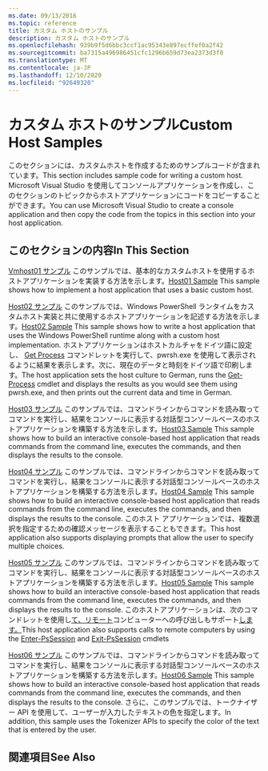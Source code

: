 ```yaml
---
ms.date: 09/13/2016
ms.topic: reference
title: カスタム ホストのサンプル
description: カスタム ホストのサンプル
ms.openlocfilehash: 939b9f5d6bbc3ccf1ac95343e897ecffef0a2f42
ms.sourcegitcommit: ba7315a496986451cfc1296b659d73ea2373d3f0
ms.translationtype: MT
ms.contentlocale: ja-JP
ms.lasthandoff: 12/10/2020
ms.locfileid: "92649320"
---
```

# <a name="custom-host-samples"></a><span data-ttu-id="bdb69-103">カスタム ホストのサンプル</span><span class="sxs-lookup"><span data-stu-id="bdb69-103">Custom Host Samples</span></span>

<span data-ttu-id="bdb69-104">このセクションには、カスタムホストを作成するためのサンプルコードが含まれています。</span><span class="sxs-lookup"><span data-stu-id="bdb69-104">This section includes sample code for writing a custom host.</span></span> <span data-ttu-id="bdb69-105">Microsoft Visual Studio を使用してコンソールアプリケーションを作成し、このセクションのトピックからホストアプリケーションにコードをコピーすることができます。</span><span class="sxs-lookup"><span data-stu-id="bdb69-105">You can use Microsoft Visual Studio to create a console application and then copy the code from the topics in this section into your host application.</span></span>

## <a name="in-this-section"></a><span data-ttu-id="bdb69-106">このセクションの内容</span><span class="sxs-lookup"><span data-stu-id="bdb69-106">In This Section</span></span>

 <span data-ttu-id="bdb69-107">[Vmhost01 サンプル](./host01-sample.md) このサンプルでは、基本的なカスタムホストを使用するホストアプリケーションを実装する方法を示します。</span><span class="sxs-lookup"><span data-stu-id="bdb69-107">[Host01 Sample](./host01-sample.md) This sample shows how to implement a host application that uses a basic custom host.</span></span>

 <span data-ttu-id="bdb69-108">[Host02 サンプル](./host02-sample.md) このサンプルでは、Windows PowerShell ランタイムをカスタムホスト実装と共に使用するホストアプリケーションを記述する方法を示します。</span><span class="sxs-lookup"><span data-stu-id="bdb69-108">[Host02 Sample](./host02-sample.md) This sample shows how to write a host application that uses the Windows PowerShell runtime along with a custom host implementation.</span></span> <span data-ttu-id="bdb69-109">ホストアプリケーションはホストカルチャをドイツ語に設定し、 [Get Process](/powershell/module/Microsoft.PowerShell.Management/Get-Process) コマンドレットを実行して、pwrsh.exe を使用して表示されるように結果を表示します。次に、現在のデータと時刻をドイツ語で印刷します。</span><span class="sxs-lookup"><span data-stu-id="bdb69-109">The host application sets the host culture to German, runs the [Get-Process](/powershell/module/Microsoft.PowerShell.Management/Get-Process) cmdlet and displays the results as you would see them using pwrsh.exe, and then prints out the current data and time in German.</span></span>

 <span data-ttu-id="bdb69-110">[Host03 サンプル](./host03-sample.md) このサンプルでは、コマンドラインからコマンドを読み取ってコマンドを実行し、結果をコンソールに表示する対話型コンソールベースのホストアプリケーションを構築する方法を示します。</span><span class="sxs-lookup"><span data-stu-id="bdb69-110">[Host03 Sample](./host03-sample.md) This sample shows how to build an interactive console-based host application that reads commands from the command line, executes the commands, and then displays the results to the console.</span></span>

 <span data-ttu-id="bdb69-111">[Host04 サンプル](./host04-sample.md) このサンプルでは、コマンドラインからコマンドを読み取ってコマンドを実行し、結果をコンソールに表示する対話型コンソールベースのホストアプリケーションを構築する方法を示します。</span><span class="sxs-lookup"><span data-stu-id="bdb69-111">[Host04 Sample](./host04-sample.md) This sample shows how to build an interactive console-based host application that reads commands from the command line, executes the commands, and then displays the results to the console.</span></span> <span data-ttu-id="bdb69-112">このホスト アプリケーションでは、複数選択を指定するための確認メッセージを表示することもできます。</span><span class="sxs-lookup"><span data-stu-id="bdb69-112">This host application also supports displaying prompts that allow the user to specify multiple choices.</span></span>

 <span data-ttu-id="bdb69-113">[Host05 サンプル](./host05-sample.md) このサンプルでは、コマンドラインからコマンドを読み取ってコマンドを実行し、結果をコンソールに表示する対話型コンソールベースのホストアプリケーションを構築する方法を示します。</span><span class="sxs-lookup"><span data-stu-id="bdb69-113">[Host05 Sample](./host05-sample.md) This sample shows how to build an interactive console-based host application that reads commands from the command line, executes the commands, and then displays the results to the console.</span></span> <span data-ttu-id="bdb69-114">このホストアプリケーションは、次のコマンドレットを使用し[て、リモート](/powershell/module/Microsoft.PowerShell.Core/Exit-PSSession)コンピューターへの呼び出しもサポート[します。](/powershell/module/Microsoft.PowerShell.Core/Enter-PSSession)</span><span class="sxs-lookup"><span data-stu-id="bdb69-114">This host application also supports calls to remote computers by using the [Enter-PsSession](/powershell/module/Microsoft.PowerShell.Core/Enter-PSSession) and [Exit-PsSession](/powershell/module/Microsoft.PowerShell.Core/Exit-PSSession) cmdlets</span></span>

 <span data-ttu-id="bdb69-115">[Host06 サンプル](./host06-sample.md) このサンプルでは、コマンドラインからコマンドを読み取ってコマンドを実行し、結果をコンソールに表示する対話型コンソールベースのホストアプリケーションを構築する方法を示します。</span><span class="sxs-lookup"><span data-stu-id="bdb69-115">[Host06 Sample](./host06-sample.md) This sample shows how to build an interactive console-based host application that reads commands from the command line, executes the commands, and then displays the results to the console.</span></span> <span data-ttu-id="bdb69-116">さらに、このサンプルでは、トークナイザー API を使用して、ユーザーが入力したテキストの色を指定します。</span><span class="sxs-lookup"><span data-stu-id="bdb69-116">In addition, this sample uses the Tokenizer APIs to specify the color of the text that is entered by the user.</span></span>

## <a name="see-also"></a><span data-ttu-id="bdb69-117">関連項目</span><span class="sxs-lookup"><span data-stu-id="bdb69-117">See Also</span></span>
